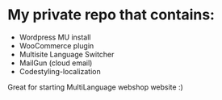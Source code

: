 # My private repo that contains:

* Wordpress MU install
* WooCommerce plugin
* Multisite Language Switcher
* MailGun (cloud email)
* Codestyling-localization

Great for starting MultiLanguage webshop website :)